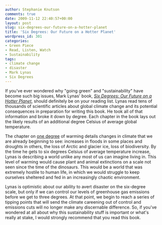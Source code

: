 ```yaml
---
author: Stephanie Knutson
comments: true
date: 2009-11-12 22:40:57+00:00
layout: post
slug: six-degrees-our-future-on-a-hotter-planet
title: 'Six Degrees: Our Future on a Hotter Planet'
wordpress_id: 301
categories:
- Green Piece
- Read, Listen, Watch
- Sustainability
tags:
- climate change
- disaster
- Mark Lynas
- Six Degrees
---
```


If you've ever wondered why "going green" and "sustainability" have become such big issues, Mark Lynas' book, [_Six Degrees: Our Future on a Hotter Planet_](http://nucat.lib.neu.edu/record=b2167854~S13), should definitely be on your reading list. Lynas read tens of thousands of scientific articles about global climate change and its potential consequences in preparation for writing this book. He took all of that information and broke it down by degree. Each chapter in the book lays out the likely results of an additional degree Celsius of average global temperature.

The chapter on [one degree](http://users.tpg.com.au/doktormj/celsius2Fahrenheit.htm) of warming details changes in climate that we are already beginning to see: increases in floods in some places and droughts in others, the loss of Arctic and glacier ice, loss of biodiversity. By the time he gets to six degrees Celsius of average temperature increase, Lynas is describing a world unlike any most of us can imagine living in. This level of warming would cause plant and animal extinctions on a scale not seen since the time of the dinosaurs. This would be a world that was extremely hostile to human life, in which we would struggle to keep ourselves sheltered and fed in an increasingly chaotic environment.

Lynas is optimistic about our ability to avert disaster on the six-degree scale, but only if we can control our levels of greenhouse gas emissions before we get to three degrees. At that point, we begin to reach a series of tipping points that will send the climate careening out of control and emissions cuts will no longer make any discernable difference. So, if you've wondered at all about why this sustainability stuff is important or what's really at stake, I would strongly recommend that you read this book.

